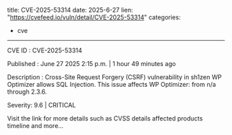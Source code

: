  
title: CVE-2025-53314
date: 2025-6-27
lien: "https://cvefeed.io/vuln/detail/CVE-2025-53314"
categories:
  - cve
---

CVE ID : CVE-2025-53314

Published :  June 27
2025
2:15 p.m. | 1 hour
49 minutes ago

Description : Cross-Site Request Forgery (CSRF) vulnerability in sh1zen WP Optimizer allows SQL Injection. This issue affects WP Optimizer: from n/a through 2.3.6.

Severity: 9.6 | CRITICAL

Visit the link for more details
such as CVSS details
affected products
timeline
and more...
